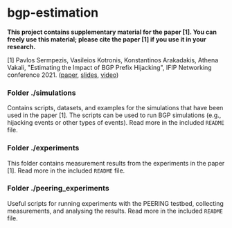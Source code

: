 # bgp-estimation
**This project contains supplementary material for the paper [1]. You can freely use this material; please cite the paper [1] if you use it in your research.**


[1] Pavlos Sermpezis, Vasileios Kotronis, Konstantinos Arakadakis, Athena Vakali, "Estimating the Impact of BGP Prefix Hijacking", IFIP Networking conference 2021.
([paper](https://arxiv.org/abs/2105.02346), [slides](misc/Sermpezis_presentation_IFIP_Networking_2021.pdf), [video](https://www.youtube.com/watch?v=UG1JVIC5qvA))



### Folder ./simulations
Contains scripts, datasets, and examples for the simulations that have been used in the paper [1]. The scripts can be used to run BGP simulations (e.g., hijacking events or other types of events). Read more in the included `README` file. 

### Folder ./experiments
This folder contains measurement results from the experiments in the paper [1]. Read more in the included `README` file. 

### Folder ./peering_experiments
Useful scripts for running experiments with the PEERING testbed, collecting measurements, and analysing the results. Read more in the included `README` file. 





